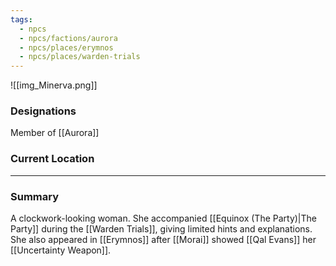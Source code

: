 ```yaml
---
tags:
  - npcs
  - npcs/factions/aurora
  - npcs/places/erymnos
  - npcs/places/warden-trials
---
```

![[img_Minerva.png]]
### Designations
Member of [[Aurora]]

### Current Location


___
### Summary
A clockwork-looking woman. She accompanied [[Equinox (The Party)|The Party]] during the [[Warden Trials]], giving limited hints and explanations. She also appeared in [[Erymnos]] after [[Morai]] showed [[Qal Evans]] her [[Uncertainty Weapon]].
